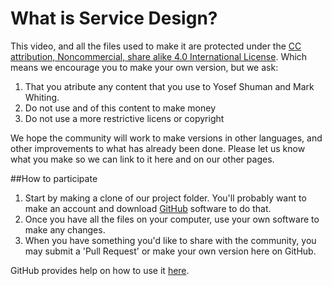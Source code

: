 What is Service Design?
======================

This video, and all the files used to make it are protected under the [CC attribution, Noncommercial, share alike 4.0 International License](http://creativecommons.org/licenses/by-nc-sa/4.0/). Which means we encourage you to make your own version, but we ask:

1. That you atribute any content that you use to Yosef Shuman and Mark Whiting. 
2. Do not use and of this content to make money
3. Do not use a more restrictive licens or copyright

We hope the community will work to make versions in other languages, and other improvements to what has already been done. Please let us know what you make so we can link to it here and on our other pages.

##How to participate
1. Start by making a clone of our project folder. You'll probably want to make an account and download [GitHub](https://github.com/) software to do that.
2. Once you have all the files on your computer, use your own software to make any changes.
3. When you have something you'd like to share with the community, you may submit a 'Pull Request' or make your own version here on GitHub.

GitHub provides help on how to use it [here](https://help.github.com/).

